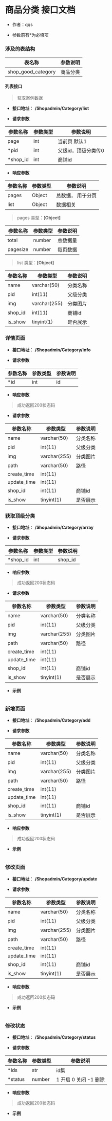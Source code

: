 # 商品分类 接口文档

+ 作者：qqs

+ 参数前有*为必填项

### 涉及的表结构

|  表名称  |  参数说明 |
| --------- |  ------- |
| shop_good_category| 商品分类|


#### 列表接口

> 获取案例数据

+ __接口地址__： __/Shopadmin/Category/list__

+ __请求参数__

|  参数名称  | 参数类型 | 参数说明 |
| --------- | -------- | ------- |
| page | int | 当前页 默认1 |
| *pid | int | 父级id，顶级分类传0 |
| *shop_id | int | 商铺id |


+ __响应参数__

|  参数名称  | 参数类型 | 参数说明 |
| --------- | -------- | ------- |
| pages | Object | 总数据， 用于分页 |
| list | Object | 数据相关 |

>  pages 类型：__[Object]__

|  参数名称  | 参数类型 | 参数说明 |
| --------- | -------- | ------- |
| total | number | 总数据量  |
| pagesize | number |  每页数据 |

>  list 类型：__[Object]__

|  参数名称  | 参数类型 | 参数说明 |
| --------- | -------- | ------- |
| name | varchar(50) | 分类名称 |
| pid | int(11) | 父级分类 |
| img | varchar(255) | 分类图片 |
| shop_id | int(11) | 商铺id |
| is_show | tinyint(1) | 是否展示 |



### 详情页面

+ __接口地址__： __/Shopadmin/Category/info__

+ __请求参数__

|  参数名称  | 参数类型 | 参数说明 |
| --------- | -------- | ------- |
| *id | int | id |


+ __响应参数__

> 成功返回200状态码

+ __请求参数__

|  参数名称  | 参数类型 | 参数说明 |
| --------- | -------- | ------- |
| name | varchar(50) | 分类名称 |
| pid | int(11) | 父级分类 |
| img | varchar(255) | 分类图片 |
| path | varchar(50) | 路径 |
| create_time | int(11) |  |
| update_time | int(11) |  |
| shop_id | int(11) | 商铺id |
| is_show | tinyint(1) | 是否展示 |



### 获取顶级分类

+ __接口地址__： __/Shopadmin/Category/array__

+ __请求参数__

|  参数名称  | 参数类型 | 参数说明 |
| --------- | -------- | ------- |
| *shop_id | int | shop_id |


+ __响应参数__

> 成功返回200状态码

+ __请求参数__

|  参数名称  | 参数类型 | 参数说明 |
| --------- | -------- | ------- |
| name | varchar(50) | 分类名称 |
| pid | int(11) | 父级分类 |
| img | varchar(255) | 分类图片 |
| path | varchar(50) | 路径 |
| create_time | int(11) |  |
| update_time | int(11) |  |
| shop_id | int(11) | 商铺id |
| is_show | tinyint(1) | 是否展示 |


+ __示例__

``` javascript

```

### 新增页面

+ __接口地址__： __/Shopadmin/Category/add__

+ __请求参数__

|  参数名称  | 参数类型 | 参数说明 |
| --------- | -------- | ------- |
| name | varchar(50) | 分类名称 |
| pid | int(11) | 父级分类 |
| img | varchar(255) | 分类图片 |
| path | varchar(50) | 路径 |
| create_time | int(11) |  |
| update_time | int(11) |  |
| shop_id | int(11) | 商铺id |
| is_show | tinyint(1) | 是否展示 |



+ __响应参数__

> 成功返回200状态码


+ __示例__

``` javascript
```


### 修改页面

+ __接口地址__： __/Shopadmin/Category/update__

+ __请求参数__

|  参数名称  | 参数类型 | 参数说明 |
| --------- | -------- | ------- |
| name | varchar(50) | 分类名称 |
| pid | int(11) | 父级分类 |
| img | varchar(255) | 分类图片 |
| path | varchar(50) | 路径 |
| create_time | int(11) |  |
| update_time | int(11) |  |
| shop_id | int(11) | 商铺id |
| is_show | tinyint(1) | 是否展示 |



+ __响应参数__

> 成功返回200状态码


+ __示例__

``` javascript
```


###  修改状态

+ __接口地址__： __/Shopadmin/Category/status__

+ __请求参数__

|  参数名称  | 参数类型 | 参数说明 |
| --------- | -------- | ------- |
| *ids | str |  id集 |
| *status | number | 1 开启  0 关闭  -1 删除  |


+ __响应参数__

> 成功返回200状态码


+ __示例__

``` javascript
```